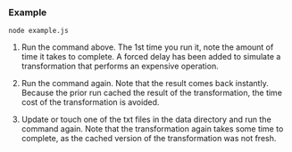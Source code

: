 
### Example

`node example.js`

1. Run the command above. The 1st time you run it, note the amount of time it takes to complete.
A forced delay has been added to simulate a transformation that performs an expensive operation.  

2. Run the command again. Note that the result comes back instantly. Because the prior run
cached the result of the transformation, the time cost of the transformation is avoided.

3. Update or touch one of the txt files in the data directory and run the command again. Note that
the transformation again takes some time to complete, as the cached version of the transformation
was not fresh.
